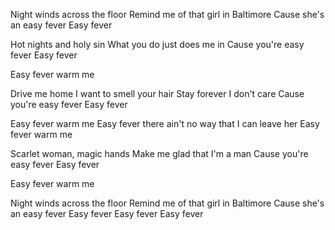 Night winds across the floor
Remind me of that girl in Baltimore
Cause she's an easy fever
Easy fever

Hot nights and holy sin
What you do just does me in
Cause you're easy fever
Easy fever

Easy fever warm me

Drive me home I want to smell your hair
Stay forever I don't care
Cause you're easy fever
Easy fever

Easy fever warm me
Easy fever there ain't no way that I can leave her
Easy fever warm me

Scarlet woman, magic hands
Make me glad that I'm a man
Cause you're easy fever
Easy fever

Easy fever warm me

Night winds across the floor
Remind me of that girl in Baltimore
Cause she's an easy fever
Easy fever
Easy fever
Easy fever
